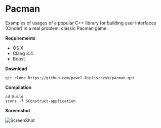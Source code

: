 # Pacman

Examples of usages of a popular C++ library for building user interfaces (Cinder) in a real problem: classic Pacman game.


**Requirements**
 + OS X
 + Clang 3.4
 + Boost


**Download**
```
git clone https://github.com/pawel-kieliszczyk/pacman.git
```


**Compilation**
```
cd Build
scons -f SConstruct-application
```


**Screenshot**

![ScreenShot](https://raw.github.com/pawel-kieliszczyk/pacman/master/screenshot.jpg)

